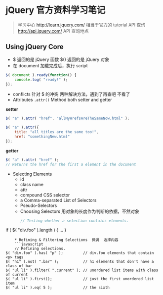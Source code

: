 # jQuery 官方资料学习笔记

> 学习中心 <http://learn.jquery.com/> 相当于官方的 tutorial
> API 查询 <http://api.jquery.com/> API 查询地点


## Using jQuery Core

* $ 返回的是 jQuery 函数 $() 返回的是 jQuery 对象
* 在 document 加载完成后，执行 script
```javascript
$( document ).ready(function() {
    console.log( "ready!" );
});
```
* conflicts  针对 $ 的冲突  两种解决方法，遇到了再查吧 不看了
* Attributes `.attr()` Method   both setter and getter

**setter**

```javascript
$( "a" ).attr( "href", "allMyHrefsAreTheSameNow.html" );

$( "a" ).attr({
    title: "all titles are the same too!",
    href: "somethingNew.html"
});
```
**getter**

```javascript
$( "a" ).attr( "href" );
// Returns the href for the first a element in the document
```
* Selecting Elements
    * id
    * class name
    * attr
    * compound CSS selector
    * a Comma-separated List of Selectors
    * Pseudo-Selectors
    * Choosing Selectors 用对象的长度作为判断的依据，不然对象
        ```javascript
        // Testing whether a selection contains elements.
if ( $( "div.foo" ).length ) {
    ...
}
```
    * Refining & Filtering Selections  微调  选择内容
    ```javascript
    // Refining selections.
$( "div.foo" ).has( "p" );         // div.foo elements that contain <p> tags
$( "h1" ).not( ".bar" );           // h1 elements that don't have a class of bar
$( "ul li" ).filter( ".current" ); // unordered list items with class of current
$( "ul li" ).first();              // just the first unordered list item
$( "ul li" ).eq( 5 );              // the sixth
```
